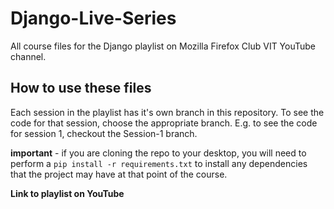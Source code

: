 # Django-Live-Series
All course files for the Django playlist on Mozilla Firefox Club VIT YouTube channel.

## How to use these files
Each session in the playlist has it's own branch in this repository. To see the code for that session, choose the appropriate branch. E.g. to see the code for session 1, checkout the Session-1 branch.

**important** - if you are cloning the repo to your desktop, you will need to perform a `pip install -r requirements.txt` to install any dependencies that the project may have at that point of the course.

**Link to playlist on YouTube**
